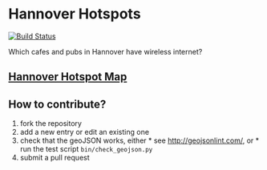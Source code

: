 # Hannover Hotspots

[![Build Status](https://travis-ci.org/paultcochrane/HannoverHotspots)](https://travis-ci.org/paultcochrane/HannoverHotspots)

Which cafes and pubs in Hannover have wireless internet?

## [Hannover Hotspot Map](https://github.com/paultcochrane/HannoverHotspots/blob/master/hannover_hotspots.json)

## How to contribute?

  1. fork the repository
  2. add a new entry or edit an existing one
  3. check that the geoJSON works, either
    * see http://geojsonlint.com/, or
    * run the test script `bin/check_geojson.py`
  4. submit a pull request
